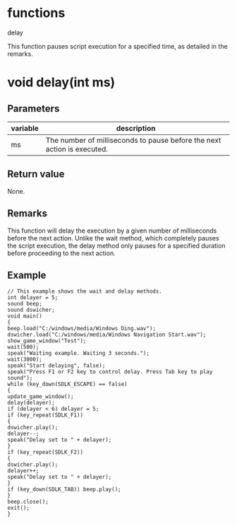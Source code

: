 # functions

delay




This function pauses script execution for a specified time, as detailed in the remarks.


# void delay(int ms)

## Parameters

variable| description
---|---
ms | The number of milliseconds to pause before the next action is executed.

## Return value

None.

## Remarks

This function will delay the execution by a given number of milliseconds before the next action. Unlike the wait method, which completely pauses the script execution, the delay method only pauses for a specified duration before proceeding to the next action.

## Example

```
// This example shows the wait and delay methods.
int delayer = 5;
sound beep;
sound dswicher;
void main()
{
beep.load("C:/windows/media/Windows Ding.wav");
dswicher.load("C:/windows/media/Windows Navigation Start.wav");
show_game_window("Test");
wait(500);
speak("Waiting example. Waiting 3 seconds.");
wait(3000);
speak("Start delaying", false);
speak("Press F1 or F2 key to control delay. Press Tab key to play sound");
while (key_down(SDLK_ESCAPE) == false)
{
update_game_window();
delay(delayer);
if (delayer < 6) delayer = 5;
if (key_repeat(SDLK_F1))
{
dswicher.play();
delayer--;
speak("Delay set to " + delayer);
}
if (key_repeat(SDLK_F2))
{
dswicher.play();
delayer++;
speak("Delay set to " + delayer);
}
if (key_down(SDLK_TAB)) beep.play();
}
beep.close();
exit();
}
```
